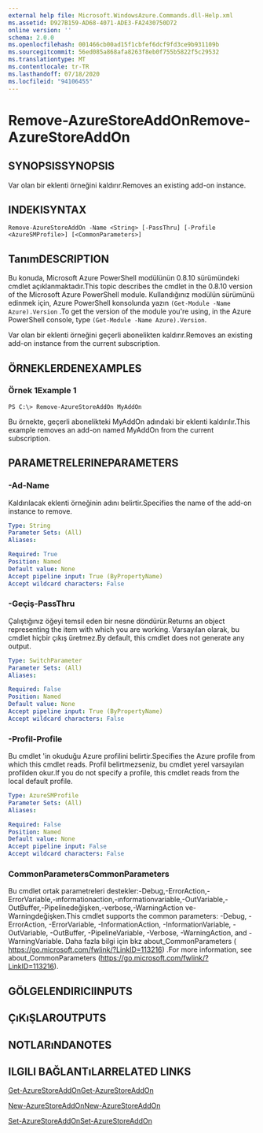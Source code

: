 ```yaml
---
external help file: Microsoft.WindowsAzure.Commands.dll-Help.xml
ms.assetid: D927B159-AD68-4071-ADE3-FA2430750D72
online version: ''
schema: 2.0.0
ms.openlocfilehash: 001466cb00ad15f1cbfef6dcf9fd3ce9b931109b
ms.sourcegitcommit: 56ed085a868afa8263f8eb0f755b5822f5c29532
ms.translationtype: MT
ms.contentlocale: tr-TR
ms.lasthandoff: 07/18/2020
ms.locfileid: "94106455"
---
```

# <span data-ttu-id="3c179-101">Remove-AzureStoreAddOn</span><span class="sxs-lookup"><span data-stu-id="3c179-101">Remove-AzureStoreAddOn</span></span>

## <span data-ttu-id="3c179-102">SYNOPSIS</span><span class="sxs-lookup"><span data-stu-id="3c179-102">SYNOPSIS</span></span>
<span data-ttu-id="3c179-103">Var olan bir eklenti örneğini kaldırır.</span><span class="sxs-lookup"><span data-stu-id="3c179-103">Removes an existing add-on instance.</span></span>

## <span data-ttu-id="3c179-104">INDEKI</span><span class="sxs-lookup"><span data-stu-id="3c179-104">SYNTAX</span></span>

```
Remove-AzureStoreAddOn -Name <String> [-PassThru] [-Profile <AzureSMProfile>] [<CommonParameters>]
```

## <span data-ttu-id="3c179-105">Tanım</span><span class="sxs-lookup"><span data-stu-id="3c179-105">DESCRIPTION</span></span>
<span data-ttu-id="3c179-106">Bu konuda, Microsoft Azure PowerShell modülünün 0.8.10 sürümündeki cmdlet açıklanmaktadır.</span><span class="sxs-lookup"><span data-stu-id="3c179-106">This topic describes the cmdlet in the 0.8.10 version of the Microsoft Azure PowerShell module.</span></span>
<span data-ttu-id="3c179-107">Kullandığınız modülün sürümünü edinmek için, Azure PowerShell konsolunda yazın `(Get-Module -Name Azure).Version` .</span><span class="sxs-lookup"><span data-stu-id="3c179-107">To get the version of the module you're using, in the Azure PowerShell console, type `(Get-Module -Name Azure).Version`.</span></span>

<span data-ttu-id="3c179-108">Var olan bir eklenti örneğini geçerli abonelikten kaldırır.</span><span class="sxs-lookup"><span data-stu-id="3c179-108">Removes an existing add-on instance from the current subscription.</span></span>

## <span data-ttu-id="3c179-109">ÖRNEKLERDEN</span><span class="sxs-lookup"><span data-stu-id="3c179-109">EXAMPLES</span></span>

### <span data-ttu-id="3c179-110">Örnek 1</span><span class="sxs-lookup"><span data-stu-id="3c179-110">Example 1</span></span>
```
PS C:\> Remove-AzureStoreAddOn MyAddOn
```

<span data-ttu-id="3c179-111">Bu örnekte, geçerli abonelikteki MyAddOn adındaki bir eklenti kaldırılır.</span><span class="sxs-lookup"><span data-stu-id="3c179-111">This example removes an add-on named MyAddOn from the current subscription.</span></span>

## <span data-ttu-id="3c179-112">PARAMETRELERINE</span><span class="sxs-lookup"><span data-stu-id="3c179-112">PARAMETERS</span></span>

### <span data-ttu-id="3c179-113">-Ad</span><span class="sxs-lookup"><span data-stu-id="3c179-113">-Name</span></span>
<span data-ttu-id="3c179-114">Kaldırılacak eklenti örneğinin adını belirtir.</span><span class="sxs-lookup"><span data-stu-id="3c179-114">Specifies the name of the add-on instance to remove.</span></span>

```yaml
Type: String
Parameter Sets: (All)
Aliases: 

Required: True
Position: Named
Default value: None
Accept pipeline input: True (ByPropertyName)
Accept wildcard characters: False
```

### <span data-ttu-id="3c179-115">-Geçiş</span><span class="sxs-lookup"><span data-stu-id="3c179-115">-PassThru</span></span>
<span data-ttu-id="3c179-116">Çalıştığınız öğeyi temsil eden bir nesne döndürür.</span><span class="sxs-lookup"><span data-stu-id="3c179-116">Returns an object representing the item with which you are working.</span></span>
<span data-ttu-id="3c179-117">Varsayılan olarak, bu cmdlet hiçbir çıkış üretmez.</span><span class="sxs-lookup"><span data-stu-id="3c179-117">By default, this cmdlet does not generate any output.</span></span>

```yaml
Type: SwitchParameter
Parameter Sets: (All)
Aliases: 

Required: False
Position: Named
Default value: None
Accept pipeline input: True (ByPropertyName)
Accept wildcard characters: False
```

### <span data-ttu-id="3c179-118">-Profil</span><span class="sxs-lookup"><span data-stu-id="3c179-118">-Profile</span></span>
<span data-ttu-id="3c179-119">Bu cmdlet 'in okuduğu Azure profilini belirtir.</span><span class="sxs-lookup"><span data-stu-id="3c179-119">Specifies the Azure profile from which this cmdlet reads.</span></span>
<span data-ttu-id="3c179-120">Profil belirtmezseniz, bu cmdlet yerel varsayılan profilden okur.</span><span class="sxs-lookup"><span data-stu-id="3c179-120">If you do not specify a profile, this cmdlet reads from the local default profile.</span></span>

```yaml
Type: AzureSMProfile
Parameter Sets: (All)
Aliases: 

Required: False
Position: Named
Default value: None
Accept pipeline input: False
Accept wildcard characters: False
```

### <span data-ttu-id="3c179-121">CommonParameters</span><span class="sxs-lookup"><span data-stu-id="3c179-121">CommonParameters</span></span>
<span data-ttu-id="3c179-122">Bu cmdlet ortak parametreleri destekler:-Debug,-ErrorAction,-ErrorVariable,-ınformationaction,-ınformationvariable,-OutVariable,-OutBuffer,-Pipelinedeğişken,-verbose,-WarningAction ve-Warningdeğişken.</span><span class="sxs-lookup"><span data-stu-id="3c179-122">This cmdlet supports the common parameters: -Debug, -ErrorAction, -ErrorVariable, -InformationAction, -InformationVariable, -OutVariable, -OutBuffer, -PipelineVariable, -Verbose, -WarningAction, and -WarningVariable.</span></span> <span data-ttu-id="3c179-123">Daha fazla bilgi için bkz about_CommonParameters ( https://go.microsoft.com/fwlink/?LinkID=113216) .</span><span class="sxs-lookup"><span data-stu-id="3c179-123">For more information, see about_CommonParameters (https://go.microsoft.com/fwlink/?LinkID=113216).</span></span>

## <span data-ttu-id="3c179-124">GÖLGELENDIRICI</span><span class="sxs-lookup"><span data-stu-id="3c179-124">INPUTS</span></span>

## <span data-ttu-id="3c179-125">ÇıKıŞLAR</span><span class="sxs-lookup"><span data-stu-id="3c179-125">OUTPUTS</span></span>

## <span data-ttu-id="3c179-126">NOTLARıNDA</span><span class="sxs-lookup"><span data-stu-id="3c179-126">NOTES</span></span>

## <span data-ttu-id="3c179-127">ILGILI BAĞLANTıLAR</span><span class="sxs-lookup"><span data-stu-id="3c179-127">RELATED LINKS</span></span>

[<span data-ttu-id="3c179-128">Get-AzureStoreAddOn</span><span class="sxs-lookup"><span data-stu-id="3c179-128">Get-AzureStoreAddOn</span></span>](./Get-AzureStoreAddOn.md)

[<span data-ttu-id="3c179-129">New-AzureStoreAddOn</span><span class="sxs-lookup"><span data-stu-id="3c179-129">New-AzureStoreAddOn</span></span>](./New-AzureStoreAddOn.md)

[<span data-ttu-id="3c179-130">Set-AzureStoreAddOn</span><span class="sxs-lookup"><span data-stu-id="3c179-130">Set-AzureStoreAddOn</span></span>](./Set-AzureStoreAddOn.md)


